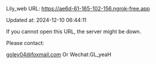 Lily_web URL: https://ae6d-61-165-102-156.ngrok-free.app

Updated at: 2024-12-10 06:44:11

If you cannot open this URL, the server might be down.

Please contact: 

goley04@foxmail.com Or Wechat:GL_yeaH